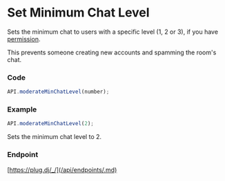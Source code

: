 # Set Minimum Chat Level

Sets the minimum chat to users with a specific level (1, 2 or 3), if you have [permission](/api/roles.md).

This prevents someone creating new accounts and spamming the room's chat.

### Code

```js
API.moderateMinChatLevel(number);
```

### Example
```js
API.moderateMinChatLevel(2);
```
Sets the minimum chat level to 2.

### Endpoint

[https://plug.dj/_/](/api/endpoints/.md)
